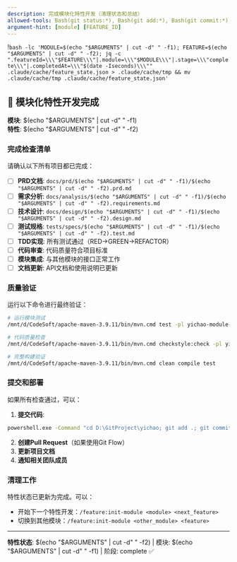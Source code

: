 ```yaml
---
description: 完成模块化特性开发（清理状态和总结）
allowed-tools: Bash(git status:*), Bash(git add:*), Bash(git commit:*), Bash(jq:*), Bash(rm:*)
argument-hint: [module] [FEATURE_ID]
---
```


!`bash -lc 'MODULE=$(echo "$ARGUMENTS" | cut -d" " -f1); FEATURE=$(echo "$ARGUMENTS" | cut -d" " -f2); jq -c ".featureId=\\\"$FEATURE\\\"|.module=\\\"$MODULE\\\"|.stage=\\\"complete\\\"|.completedAt=\\\"$(date -Iseconds)\\\"" .claude/cache/feature_state.json > .claude/cache/tmp && mv .claude/cache/tmp .claude/cache/feature_state.json'`

## 🎉 模块化特性开发完成

**模块**: $(echo "$ARGUMENTS" | cut -d" " -f1)  
**特性**: $(echo "$ARGUMENTS" | cut -d" " -f2)

### 完成检查清单

请确认以下所有项目都已完成：

- [ ] **PRD文档**: `docs/prd/$(echo "$ARGUMENTS" | cut -d" " -f1)/$(echo "$ARGUMENTS" | cut -d" " -f2).prd.md`
- [ ] **需求分析**: `docs/analysis/$(echo "$ARGUMENTS" | cut -d" " -f1)/$(echo "$ARGUMENTS" | cut -d" " -f2).requirements.md`
- [ ] **技术设计**: `docs/design/$(echo "$ARGUMENTS" | cut -d" " -f1)/$(echo "$ARGUMENTS" | cut -d" " -f2).design.md`
- [ ] **测试规格**: `tests/specs/$(echo "$ARGUMENTS" | cut -d" " -f1)/$(echo "$ARGUMENTS" | cut -d" " -f2).test.md`
- [ ] **TDD实现**: 所有测试通过（RED→GREEN→REFACTOR）
- [ ] **代码审查**: 代码质量符合项目标准
- [ ] **模块集成**: 与其他模块的接口正常工作
- [ ] **文档更新**: API文档和使用说明已更新

### 质量验证

运行以下命令进行最终验证：

```bash
# 运行模块测试
/mnt/d/CodeSoft/apache-maven-3.9.11/bin/mvn.cmd test -pl yichao-module-$(echo "$ARGUMENTS" | cut -d" " -f1)

# 代码质量检查
/mnt/d/CodeSoft/apache-maven-3.9.11/bin/mvn.cmd checkstyle:check -pl yichao-module-$(echo "$ARGUMENTS" | cut -d" " -f1)

# 完整构建验证
/mnt/d/CodeSoft/apache-maven-3.9.11/bin/mvn.cmd clean compile test
```

### 提交和部署

如果所有检查通过，可以：

1. **提交代码**:
```bash
powershell.exe -Command "cd D:\GitProject\yichao; git add .; git commit -m 'feat($(echo "$ARGUMENTS" | cut -d" " -f1)): 完成 $(echo "$ARGUMENTS" | cut -d" " -f2) 功能'"
```

2. **创建Pull Request**（如果使用Git Flow）
3. **更新项目文档**
4. **通知相关团队成员**

### 清理工作

特性状态已更新为完成。可以：
- 开始下一个特性开发：`/feature:init-module <module> <next_feature>`
- 切换到其他模块：`/feature:init-module <other_module> <feature>`

---
**特性状态**: $(echo "$ARGUMENTS" | cut -d" " -f2) | 模块: $(echo "$ARGUMENTS" | cut -d" " -f1) | 阶段: complete ✅
